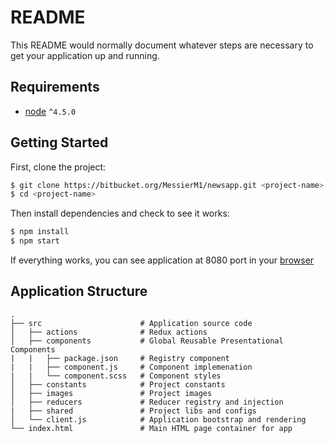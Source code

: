 # README #

This README would normally document whatever steps are necessary to get your application up and running.

## Requirements
* [node](https://nodejs.org/) `^4.5.0`

## Getting Started

First, clone the project:

```bash
$ git clone https://bitbucket.org/MessierM1/newsapp.git <project-name>
$ cd <project-name>
```

Then install dependencies and check to see it works:

```bash
$ npm install
$ npm start
```

If everything works, you can see application at 8080 port in your [browser](http://localhost:8080/)

## Application Structure
```
.
├── src                      # Application source code
│   ├── actions              # Redux actions
│   ├── components           # Global Reusable Presentational Components
|   |   ├── package.json     # Registry component
|   |   ├── component.js     # Component implemenation
|   |   └── component.scss   # Component styles
│   ├── constants            # Project constants
│   ├── images               # Project images
│   ├── reducers             # Reducer registry and injection
|   ├── shared               # Project libs and configs
│   └── client.js            # Application bootstrap and rendering
└── index.html               # Main HTML page container for app

```
